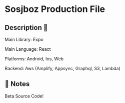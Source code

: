 # Sosjboz Production File

## Description 🚀

Main Library: Expo

Main Language: React

Platforms: Android, Ios, Web

Backend: Aws (Amplify, Appsync, Graphql, S3, Lambda)

## 📝 Notes

Beta Source Code!

